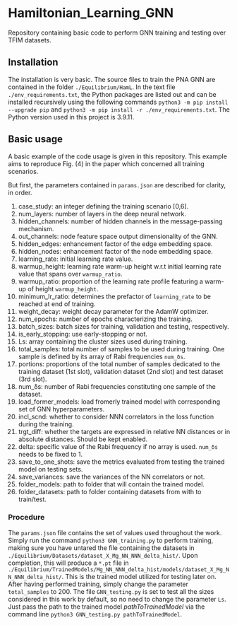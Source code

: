 # Hamiltonian_Learning_GNN
Repository containing basic code to perform GNN training and testing over TFIM datasets.


## Installation
The installation is very basic. The source files to train the PNA GNN are contained in the folder `./Equilibrium/HamL`. In the text file `./env_requirements.txt`, the Python packages are listed out and can be installed recursively using the following commands `python3 -m pip install --upgrade pip` and `python3 -m pip install -r ./env_requirements.txt`. The Python version used in this project is 3.9.11.

## Basic usage 
A basic example of the code usage is given in this repository. This example aims to reproduce Fig. (4) in the paper which concerned all training scenarios.

But first, the parameters contained in `params.json` are described for clarity, in order.

1. case_study: an integer defining the training scenario [0,6].
2. num_layers: number of layers in the deep neural network.
3. hidden_channels: number of hidden channels in the message-passing mechanism.
4. out_channels: node feature space output dimensionality of the GNN.
5. hidden_edges: enhancement factor of the edge embedding space.
6. hidden_nodes: enhancement factor of the node embedding space.
7. learning_rate: initial learning rate value.
8. warmup_height: learning rate warm-up height w.r.t initial learning rate value that spans over `warmup_ratio`.
9. warmup_ratio: proportion of the learning rate profile featuring a warm-up of height `warmup_height`.
10. minimum_lr_ratio: determines the prefactor of `learning_rate` to be reached at end of training.
11. weight_decay: weight decay parameter for the AdamW optimizer.
12. num_epochs: number of epochs characterizing the training.
13. batch_sizes: batch sizes for training, validation and testing, respectively.
14. is_early_stopping: use early-stopping or not.
15. Ls: array containing the cluster sizes used during training.
16. total_samples: total number of samples to be used during training. One sample is defined by its array of Rabi frequencies `num_δs`.
17. portions: proportions of the total number of samples dedicated to the training dataset (1st slot), validation dataset (2nd slot) and test dataset (3rd slot).
18. num_δs: number of Rabi frequencies constituting one sample of the dataset.
19. load_former_models: load fromerly trained model with corresponding set of GNN hyperparameters.
20. incl_scnd: whether to consider NNN correlators in the loss function during the training.
21. trgt_diff: whether the targets are expressed in relative NN distances or in absolute distances. Should be kept enabled.
22. delta: specific value of the Rabi frequency if no array is used. `num_δs` needs to be fixed to 1.
23. save_to_one_shots: save the metrics evaluated from testing the trained model on testing sets.
24. save_variances: save the variances of the NN correlators or not.
25. folder_models: path to folder that will contain the trained model.
26. folder_datasets: path to folder containing datasets from with to train/test.

### Procedure

The `params.json` file contains the set of values used throughout the work. Simply run the command `python3 GNN_training.py` to perform training, making sure you have untared the file containing the datasets in `./Equilibrium/Datasets/dataset_X_Mg_NN_NNN_delta_hist/`. Upon completion, this will produce a `*.pt` file in `./Equilibrium/TrainedModels/Mg_NN_NNN_delta_hist/models/dataset_X_Mg_NN_NNN_delta_hist/`. This is the trained model utilized for testing later on. After having performed training, simply change the parameter `total_samples` to 200. The file `GNN_testing.py` is set to test all the sizes considered in this work by default, so no need to change the parameter `Ls`. Just pass the path to the trained model _pathToTrainedModel_ via the command line ```python3 GNN_testing.py pathToTrainedModel```.

